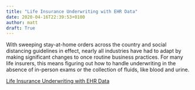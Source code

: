 ```yaml
---
title: "Life Insurance Underwriting with EHR Data"
date: 2020-04-16T22:39:53+0100
author: matt
draft: True
---
```

With sweeping stay-at-home orders across the country and social distancing guidelines in effect, nearly all industries have had to adapt by making significant changes to once routine business practices. For many life insurers, this means figuring out how to handle underwriting in the absence of in-person exams or the collection of fluids, like blood and urine.

[ Life Insurance Underwriting with EHR Data ]( https://www.hannover-re.com/1538962/human-api_4-6-2020.pdf )
